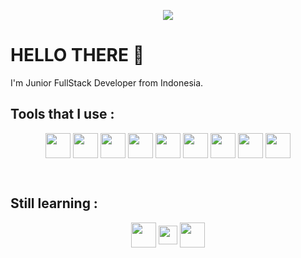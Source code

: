 <p align="center">
    <!-- <img src="https://nextshark.com/wp-content/uploads/2018/01/005.gif"> -->
    <img src="https://i.pinimg.com/originals/bd/56/5d/bd565dcc0a556add0b0a0ed6b26d686e.gif">
</p>

# HELLO THERE :wave:
<p>
    I'm Junior FullStack Developer from Indonesia.
</p>

## Tools that I use :
<p align="center">
    <img height="40px" align="center" src="https://upload.wikimedia.org/wikipedia/commons/5/51/Windows_Terminal_logo.svg">
    <img height="40px" align="center" src="https://upload.wikimedia.org/wikipedia/commons/3/3f/Git_icon.svg">
    <img height="40px" align="center" src="https://upload.wikimedia.org/wikipedia/commons/9/9f/Vimlogo.svg">
    <img height="40px" align="center" src="https://upload.wikimedia.org/wikipedia/commons/9/9a/Visual_Studio_Code_1.35_icon.svg">
    <img height="40px" align="center" src="https://upload.wikimedia.org/wikipedia/commons/1/18/ISO_C%2B%2B_Logo.svg">
    <img height="40px" align="center" src="https://upload.wikimedia.org/wikipedia/commons/6/61/HTML5_logo_and_wordmark.svg">
    <img height="40px" align="center" src="https://upload.wikimedia.org/wikipedia/commons/d/d5/CSS3_logo_and_wordmark.svg">
    <img height="40px" align="center" src="https://upload.wikimedia.org/wikipedia/commons/9/99/Unofficial_JavaScript_logo_2.svg">
    <img height="40px" align="center" src="https://upload.wikimedia.org/wikipedia/commons/2/27/PHP-logo.svg">
</p>

<br>

## Still learning :
<p align="center">
    <img height="40px" align="center" src="https://upload.wikimedia.org/wikipedia/commons/9/9a/Laravel.svg">
    <img height="30px" align="center" src="https://upload.wikimedia.org/wikipedia/commons/7/70/Font_Awesome_5_brands_node-js.svg" color="#24d41e">
    <img height="40px" align="center" src="https://upload.wikimedia.org/wikipedia/commons/a/a7/React-icon.svg">
</p>

<!-- <img height="30px" align="center" src=""> -->
